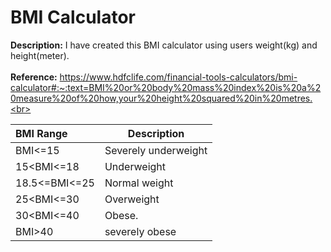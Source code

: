 # BMI Calculator

**Description:** I have created this BMI calculator using users weight(kg) and height(meter).<br><br>
**Reference:** https://www.hdfclife.com/financial-tools-calculators/bmi-calculator#:~:text=BMI%20or%20body%20mass%20index%20is%20a%20measure%20of%20how,your%20height%20squared%20in%20metres.<br><br>


| BMI Range | Description |
| :--- | --- |
| BMI<=15 | Severely underweight |
| 15<BMI<=18| Underweight |
| 18.5<=BMI<=25 | Normal weight |
| 25<BMI<=30 | Overweight |
| 30<BMI<=40 | Obese. |
| BMI>40 | severely obese|<br><br>
